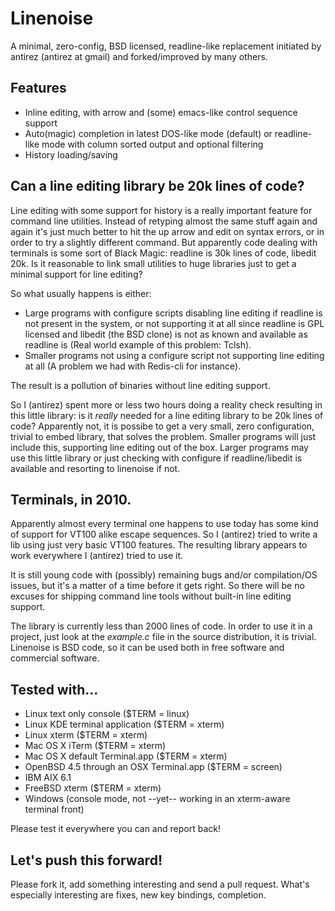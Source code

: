 # Linenoise

A minimal, zero-config, BSD licensed, readline-like replacement initiated by antirez (antirez at gmail) and forked/improved by many others.

## Features

 * Inline editing, with arrow and (some) emacs-like control sequence support
 * Auto(magic) completion in latest DOS-like mode (default) or readline-like mode with column sorted output and optional filtering
 * History loading/saving

## Can a line editing library be 20k lines of code?

Line editing with some support for history is a really important feature for command line utilities. Instead of retyping almost the same stuff again and again it's just much better to hit the up arrow and edit on syntax errors, or in order to try a slightly different command. But apparently code dealing with terminals is some sort of Black Magic: readline is 30k lines of code, libedit 20k. Is it reasonable to link small utilities to huge libraries just to get a minimal support for line editing?

So what usually happens is either:

 * Large programs with configure scripts disabling line editing if readline is not present in the system, or not supporting it at all since readline is GPL licensed and libedit (the BSD clone) is not as known and available as readline is (Real world example of this problem: Tclsh).
 * Smaller programs not using a configure script not supporting line editing at all (A problem we had with Redis-cli for instance).
 
The result is a pollution of binaries without line editing support.

So I (antirez) spent more or less two hours doing a reality check resulting in this little library: is it *really* needed for a line editing library to be 20k lines of code? Apparently not, it is possibe to get a very small, zero configuration, trivial to embed library, that solves the problem. Smaller programs will just include this, supporting line editing out of the box. Larger programs may use this little library or just checking with configure if readline/libedit is available and resorting to linenoise if not.

## Terminals, in 2010.

Apparently almost every terminal one happens to use today has some kind of support for VT100 alike escape sequences. So I (antirez) tried to write a lib using just very basic VT100 features. The resulting library appears to work everywhere I (antirez) tried to use it.

It is still young code with (possibly) remaining bugs and/or compilation/OS issues, but it's a matter of a time before it gets right. So there will be no excuses for shipping command line tools without built-in line editing support.

The library is currently less than 2000 lines of code. In order to use it in a project, just look at the *example.c* file in the source distribution, it is trivial. Linenoise is BSD code, so it can be used both in free software and commercial software.

## Tested with...

 * Linux text only console ($TERM = linux)
 * Linux KDE terminal application ($TERM = xterm)
 * Linux xterm ($TERM = xterm)
 * Mac OS X iTerm ($TERM = xterm)
 * Mac OS X default Terminal.app ($TERM = xterm)
 * OpenBSD 4.5 through an OSX Terminal.app ($TERM = screen)
 * IBM AIX 6.1
 * FreeBSD xterm ($TERM = xterm)
 * Windows (console mode, not --yet-- working in an xterm-aware terminal front)

Please test it everywhere you can and report back!

## Let's push this forward!

Please fork it, add something interesting and send a pull request. What's especially interesting are fixes, new key bindings, completion.

